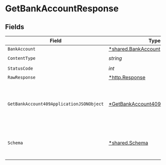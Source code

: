 # GetBankAccountResponse


## Fields

| Field                                                                                            | Type                                                                                             | Required                                                                                         | Description                                                                                      |
| ------------------------------------------------------------------------------------------------ | ------------------------------------------------------------------------------------------------ | ------------------------------------------------------------------------------------------------ | ------------------------------------------------------------------------------------------------ |
| `BankAccount`                                                                                    | [*shared.BankAccount](../../models/shared/bankaccount.md)                                        | :heavy_minus_sign:                                                                               | Success                                                                                          |
| `ContentType`                                                                                    | *string*                                                                                         | :heavy_check_mark:                                                                               | N/A                                                                                              |
| `StatusCode`                                                                                     | *int*                                                                                            | :heavy_check_mark:                                                                               | N/A                                                                                              |
| `RawResponse`                                                                                    | [*http.Response](https://pkg.go.dev/net/http#Response)                                           | :heavy_minus_sign:                                                                               | N/A                                                                                              |
| `GetBankAccount409ApplicationJSONObject`                                                         | [*GetBankAccount409ApplicationJSON](../../models/operations/getbankaccount409applicationjson.md) | :heavy_minus_sign:                                                                               | The data type's dataset has not been requested or is still syncing.                              |
| `Schema`                                                                                         | [*shared.Schema](../../models/shared/schema.md)                                                  | :heavy_minus_sign:                                                                               | Your API request was not properly authorized.                                                    |